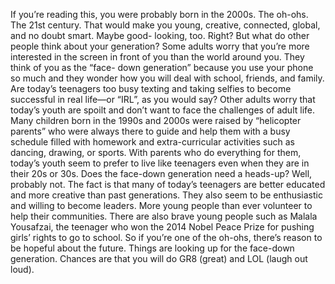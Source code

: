 If you’re reading this, you were probably born in the 2000s. The oh-ohs. The 21st century. That would make you young, creative, connected, global, and no doubt smart. Maybe good- looking, too. Right? But what do other people think about your generation?
Some adults worry that you’re more interested in the screen in front of you than the world around you. They think of you as the “face- down generation” because you use your phone so much and they wonder how you will deal with school, friends, and family. Are today’s teenagers too busy texting and taking selfies to become successful in real life—or “IRL”, as you would say?
Other adults worry that today’s youth are spoilt and don’t want to face the challenges of adult life. Many children born in the 1990s and 2000s were raised by “helicopter parents” who were always there to guide and help them with a busy schedule filled with homework and extra-curricular activities such as dancing, drawing, or sports. With parents who do everything for them, today’s youth seem to prefer to live like teenagers even when they are in their 20s or 30s.
Does the face-down generation need a heads-up? Well, probably not. The fact is that many of today’s teenagers are better educated and more creative than past generations. They also seem to be enthusiastic and willing to become leaders. More young people than ever volunteer to help their communities. There are also brave young people such as Malala Yousafzai, the teenager who won the 2014 Nobel Peace Prize for pushing girls’ rights to go to school.
So if you’re one of the oh-ohs, there’s reason to be hopeful about the future. Things are looking up for the face-down generation. Chances are that you will do GR8 (great) and LOL (laugh out loud).